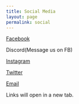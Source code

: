 ```yaml
---
title: Social Media
layout: page
permalink: social
---
```


<p><a href="https://www.facebook.com/pg/LURocSoc" target="_blank">Facebook</a></p>

<p>Discord(Message us on FB)</p>

<p><a href="https://www.instagram.com/lurocsoc/" target="_blank">Instagram</a></p>

<p><a href="https://twitter.com/RocSoc" target="_blank">Twitter</a></p>

<p><a href="mailto:rocsoc@lancaster.ac.uk" target="_blank">Email</a></p>

<p> Links will open in a new tab.</p>
